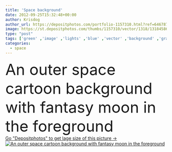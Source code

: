 ```yaml
---
title: 'Space background'
date: 2012-09-25T15:32:48+00:00
author: Krisdog
author_url: https://depositphotos.com/portfolio-1157310.html?ref=64678756
image: https://st.depositphotos.com/thumbs/1157310/vector/1318/13184586/api_thumb_450.jpg?forcejpeg=true
type: "post"
tags: ['green' ,'image' ,'lights' ,'blue' ,'vector' ,'background' ,'graphic' ,'foreground' ,'illustration' ,'design' ,'space' ,'sky' ,'art' ,'travel' ,'black' ,'cartoon' ,'back' ,'landscape' ,'star' ,'backdrop' ,'fantasy' ,'purple' ,'night' ,'fingers' ,'with' ,'drawing' ,'planet' ,'artwork' ,'moon' ,'stars' ,'in' ,'galaxy' ,'universe' ,'ground' ,'cosmos' ,'the' ,'outer' ,'crater' ,'ladies' ,'lunar' ,'outerspace' ,'an' ,'outer space' ,'space background' ,'cartoon fantasy' ]
categories: 
  - space
---
```

<div aling="center">
            <font size="60"> An outer space cartoon background with fantasy moon in the foreground</font>   
</div>
<div>
    <a href='https://st.depositphotos.com/thumbs/1157310/vector/1318/13184586/api_thumb_450.jpg?forcejpeg=true?ref=64678756' target=_blank > Go "Depositphotos" to get lage size of this picture ->
        <img href='https://st.depositphotos.com/thumbs/1157310/vector/1318/13184586/api_thumb_450.jpg?forcejpeg=true?ref=64678756' src='https://st.depositphotos.com/1157310/1318/v/950/depositphotos_13184586-stock-illustration-space-background.jpg?forcejpeg=true' alt='An outer space cartoon background with fantasy moon in the foreground' >
    </a>
</div>
